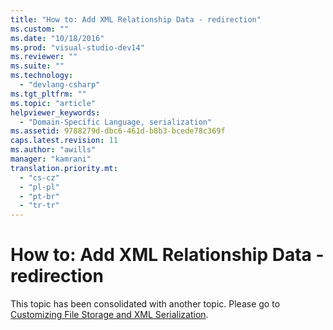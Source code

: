 ```yaml
---
title: "How to: Add XML Relationship Data - redirection"
ms.custom: ""
ms.date: "10/18/2016"
ms.prod: "visual-studio-dev14"
ms.reviewer: ""
ms.suite: ""
ms.technology: 
  - "devlang-csharp"
ms.tgt_pltfrm: ""
ms.topic: "article"
helpviewer_keywords: 
  - "Domain-Specific Language, serialization"
ms.assetid: 9788279d-dbc6-461d-b8b3-bcede78c369f
caps.latest.revision: 11
ms.author: "awills"
manager: "kamrani"
translation.priority.mt: 
  - "cs-cz"
  - "pl-pl"
  - "pt-br"
  - "tr-tr"
---
```

# How to: Add XML Relationship Data - redirection
This topic has been consolidated with another topic. Please go to [Customizing File Storage and XML Serialization](../modeling/customizing-file-storage-and-xml-serialization.md).